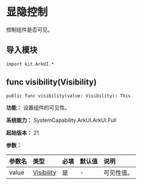# 显隐控制

控制组件是否可见。

## 导入模块

```cangjie
import kit.ArkUI.*
```

## func visibility(Visibility)

```cangjie
public func visibility(value: Visibility): This
```

**功能：** 设置组件的可见性。

**系统能力：** SystemCapability.ArkUI.ArkUI.Full

**起始版本：** 21

**参数：**

|参数名|类型|必填|默认值|说明|
|:---|:---|:---|:---|:---|
|value|[Visibility](./cj-common-types.md#enum-visibility)|是|-|可见性值。|
